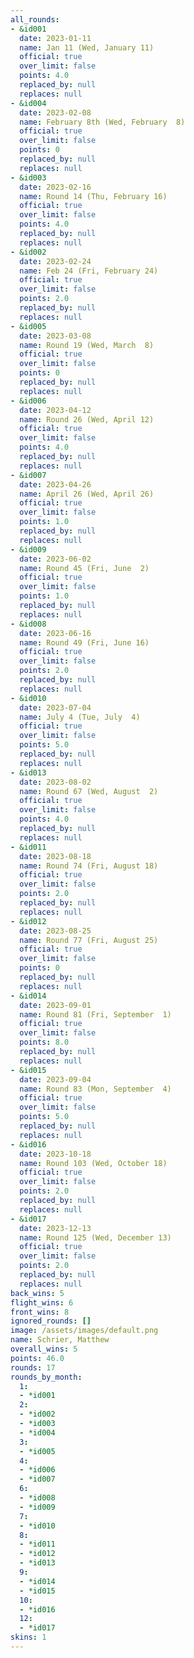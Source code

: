 ```yaml
---
all_rounds:
- &id001
  date: 2023-01-11
  name: Jan 11 (Wed, January 11)
  official: true
  over_limit: false
  points: 4.0
  replaced_by: null
  replaces: null
- &id004
  date: 2023-02-08
  name: February 8th (Wed, February  8)
  official: true
  over_limit: false
  points: 0
  replaced_by: null
  replaces: null
- &id003
  date: 2023-02-16
  name: Round 14 (Thu, February 16)
  official: true
  over_limit: false
  points: 4.0
  replaced_by: null
  replaces: null
- &id002
  date: 2023-02-24
  name: Feb 24 (Fri, February 24)
  official: true
  over_limit: false
  points: 2.0
  replaced_by: null
  replaces: null
- &id005
  date: 2023-03-08
  name: Round 19 (Wed, March  8)
  official: true
  over_limit: false
  points: 0
  replaced_by: null
  replaces: null
- &id006
  date: 2023-04-12
  name: Round 26 (Wed, April 12)
  official: true
  over_limit: false
  points: 4.0
  replaced_by: null
  replaces: null
- &id007
  date: 2023-04-26
  name: April 26 (Wed, April 26)
  official: true
  over_limit: false
  points: 1.0
  replaced_by: null
  replaces: null
- &id009
  date: 2023-06-02
  name: Round 45 (Fri, June  2)
  official: true
  over_limit: false
  points: 1.0
  replaced_by: null
  replaces: null
- &id008
  date: 2023-06-16
  name: Round 49 (Fri, June 16)
  official: true
  over_limit: false
  points: 2.0
  replaced_by: null
  replaces: null
- &id010
  date: 2023-07-04
  name: July 4 (Tue, July  4)
  official: true
  over_limit: false
  points: 5.0
  replaced_by: null
  replaces: null
- &id013
  date: 2023-08-02
  name: Round 67 (Wed, August  2)
  official: true
  over_limit: false
  points: 4.0
  replaced_by: null
  replaces: null
- &id011
  date: 2023-08-18
  name: Round 74 (Fri, August 18)
  official: true
  over_limit: false
  points: 2.0
  replaced_by: null
  replaces: null
- &id012
  date: 2023-08-25
  name: Round 77 (Fri, August 25)
  official: true
  over_limit: false
  points: 0
  replaced_by: null
  replaces: null
- &id014
  date: 2023-09-01
  name: Round 81 (Fri, September  1)
  official: true
  over_limit: false
  points: 8.0
  replaced_by: null
  replaces: null
- &id015
  date: 2023-09-04
  name: Round 83 (Mon, September  4)
  official: true
  over_limit: false
  points: 5.0
  replaced_by: null
  replaces: null
- &id016
  date: 2023-10-18
  name: Round 103 (Wed, October 18)
  official: true
  over_limit: false
  points: 2.0
  replaced_by: null
  replaces: null
- &id017
  date: 2023-12-13
  name: Round 125 (Wed, December 13)
  official: true
  over_limit: false
  points: 2.0
  replaced_by: null
  replaces: null
back_wins: 5
flight_wins: 6
front_wins: 8
ignored_rounds: []
image: /assets/images/default.png
name: Schrier, Matthew
overall_wins: 5
points: 46.0
rounds: 17
rounds_by_month:
  1:
  - *id001
  2:
  - *id002
  - *id003
  - *id004
  3:
  - *id005
  4:
  - *id006
  - *id007
  6:
  - *id008
  - *id009
  7:
  - *id010
  8:
  - *id011
  - *id012
  - *id013
  9:
  - *id014
  - *id015
  10:
  - *id016
  12:
  - *id017
skins: 1
---
```

